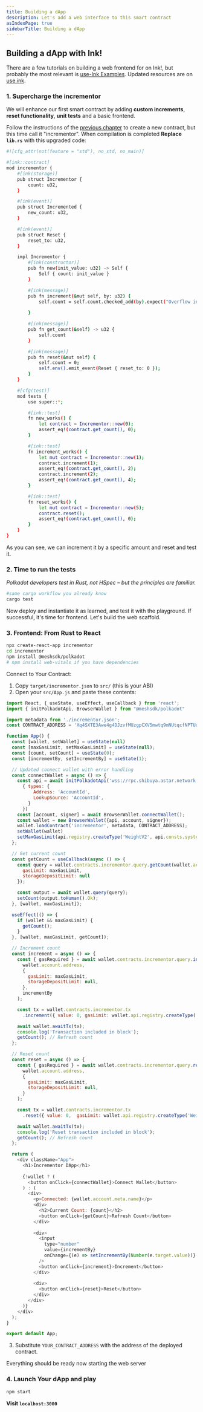 ```yaml
---
title: Building a dApp
description: Let's add a web interface to this smart contract
asIndexPage: true
sidebarTitle: Building a dApp
---
```


## Building a dApp with Ink!

There are a few tutorials on building a web frontend for on Ink!, but probably the most relevant is [use-Ink Examples](https://github.com/use-ink/ink-examples). Updated resources are on [use.ink](https://use.ink/frontend/overview/).

### 1. Supercharge the incrementor

We will enhance our first smart contract by adding **custom increments**, **reset functionality**, **unit tests** and a basic frontend.

Follow the instructions of the [previous chapter](./2001.md) to create a new contract, but this time call it "incrementor". When compilation is completed **Replace `lib.rs`** with this upgraded code:  

```sh
#![cfg_attr(not(feature = "std"), no_std, no_main)]

#[ink::contract]
mod incrementor {
    #[ink(storage)]
    pub struct Incrementor {
        count: u32,
    }

    #[ink(event)]
    pub struct Incremented {
        new_count: u32,
    }

    #[ink(event)]
    pub struct Reset {
        reset_to: u32,
    }

    impl Incrementor {
        #[ink(constructor)]
        pub fn new(init_value: u32) -> Self {
            Self { count: init_value }
        }

        #[ink(message)]
        pub fn increment(&mut self, by: u32) {
            self.count = self.count.checked_add(by).expect("Overflow in increment operation");
        
        }

        #[ink(message)]
        pub fn get_count(&self) -> u32 {
            self.count
        }

        #[ink(message)]
        pub fn reset(&mut self) {
            self.count = 0;
            self.env().emit_event(Reset { reset_to: 0 });
        }
    }

    #[cfg(test)]
    mod tests {
        use super::*;

        #[ink::test]
        fn new_works() {
            let contract = Incrementor::new(0);
            assert_eq!(contract.get_count(), 0);
        }

        #[ink::test]
        fn increment_works() {
            let mut contract = Incrementor::new(1);
            contract.increment(1);
            assert_eq!(contract.get_count(), 2);
            contract.increment(2);
            assert_eq!(contract.get_count(), 4);
        }

        #[ink::test]
        fn reset_works() {
            let mut contract = Incrementor::new(5);
            contract.reset();
            assert_eq!(contract.get_count(), 0);
        }
    }
}
```
As you can see, we can increment it by a specific amount and reset and test it.

### 2. Time to run the tests

*Polkadot developers test in Rust, not HSpec – but the principles are familiar.*  
```sh
#same cargo workflow you already know
cargo test
```

Now deploy and instantiate it as learned, and test it with the playground. If successful, it's time for frontend. Let's build the web scaffold.

### 3. Frontend: From Rust to React

```sh
npx create-react-app incrementor
cd incrementor
npm install @meshsdk/polkadot
# npm install web-vitals if you have dependencies
```

Connect to Your Contract:  

1. Copy `target/incrementor.json` to `src/` (this is your ABI)
2. Open your `src/App.js` and paste these contents:

```javascript
import React, { useState, useEffect, useCallback } from 'react';
import { initPolkadotApi, BrowserWallet } from "@meshsdk/polkadot"

import metadata from './incrementor.json';
const CONTRACT_ADDRESS = 'Xq4SXTE3Awe4g4DJzvfMUzgpCXV5mwtq9mNUtqcfNPTUoq8';

function App() {
  const [wallet, setWallet] = useState(null)
  const [maxGasLimit, setMaxGasLimit] = useState(null);
  const [count, setCount] = useState(0);
  const [incrementBy, setIncrementBy] = useState(1);

  // Updated connect wallet with error handling
  const connectWallet = async () => {
    const api = await initPolkadotApi('wss://rpc.shibuya.astar.network',
      { types: {
          Address: 'AccountId',
          LookupSource: 'AccountId',
        }
      })
    const [account, signer] = await BrowserWallet.connectWallet();
    const wallet = new BrowserWallet({api, account, signer});
    wallet.loadContract('incrementor', metadata, CONTRACT_ADDRESS);
    setWallet(wallet)
    setMaxGasLimit(api.registry.createType('WeightV2', api.consts.system.blockWeights.maxBlock));
  };

  // Get current count
  const getCount = useCallback(async () => {
    const query = wallet.contracts.incrementor.query.getCount(wallet.account.address, {
      gasLimit: maxGasLimit,
      storageDepositLimit: null
    });

    const output = await wallet.query(query);
    setCount(output.toHuman().Ok);
  }, [wallet, maxGasLimit]);

  useEffect(() => {
    if (wallet && maxGasLimit) {
      getCount();
    }
  }, [wallet, maxGasLimit, getCount]);

  // Increment count
  const increment = async () => {
    const { gasRequired } = await wallet.contracts.incrementor.query.increment(
      wallet.account.address,
      {
        gasLimit: maxGasLimit,
        storageDepositLimit: null,
      },
      incrementBy
    );

    const tx = wallet.contracts.incrementor.tx
      .increment({ value: 0, gasLimit: wallet.api.registry.createType('WeightV2', gasRequired) }, incrementBy);

    await wallet.awaitTx(tx);
    console.log('Transaction included in block');
    getCount(); // Refresh count
  };

  // Reset count
  const reset = async () => {
    const { gasRequired } = await wallet.contracts.incrementor.query.reset(
      wallet.account.address,
      {
        gasLimit: maxGasLimit,
        storageDepositLimit: null,
      }
    );

    const tx = wallet.contracts.incrementor.tx
      .reset({ value: 0,  gasLimit: wallet.api.registry.createType('WeightV2', gasRequired) });

    await wallet.awaitTx(tx);
    console.log('Reset transaction included in block');
    getCount(); // Refresh count
  };

  return (
    <div className="App">
      <h1>Incrementor DApp</h1>
      
      {!wallet ? (
        <button onClick={connectWallet}>Connect Wallet</button>
      ) : (
        <div>
          <p>Connected: {wallet.account.meta.name}</p>
          <div>
            <h2>Current Count: {count}</h2>
            <button onClick={getCount}>Refresh Count</button>
          </div>
          
          <div>
            <input
              type="number"
              value={incrementBy}
              onChange={(e) => setIncrementBy(Number(e.target.value))}
            />
            <button onClick={increment}>Increment</button>
          </div>
          
          <div>
            <button onClick={reset}>Reset</button>
          </div>
        </div>
      )}
    </div>
  );
}

export default App;
```

3. Substitute `YOUR_CONTRACT_ADDRESS` with the address of the deployed contract.

Everything should be ready now starting the web server  

### 4. Launch Your dApp and play

```sh
npm start
```

**Visit `localhost:3000`**


